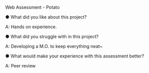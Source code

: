 Web Assessment - Potato

●	What did you like about this project?
    
A:  Hands on experience.

●	What did you struggle with in this project?

A:  Developing a M.O. to keep everything neat~

●	What would make your experience with this assessment better?

A:  Peer review